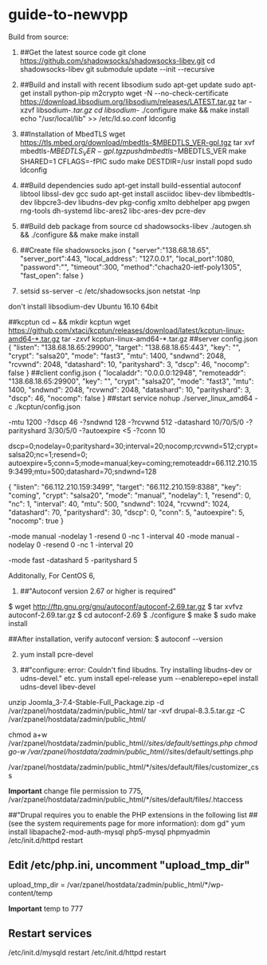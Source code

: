 # guide-to-newvpp
Build from source: 
1. ##Get the latest source code 
     git clone https://github.com/shadowsocks/shadowsocks-libev.git
     cd shadowsocks-libev
     git submodule update --init --recursive 

2. ##Build and install with recent libsodium 
     sudo apt-get update 
     sudo apt-get install python-pip m2crypto 
     wget -N --no-check-certificate https://download.libsodium.org/libsodium/releases/LATEST.tar.gz
     tar -xzvf libsodium-*.tar.gz
     cd libsodium-*
     ./configure
     make && make install
     echo "/usr/local/lib" >> /etc/ld.so.conf
     ldconfig 

3. ##Installation of MbedTLS
     wget https://tls.mbed.org/download/mbedtls-$MBEDTLS_VER-gpl.tgz
     tar xvf mbedtls-$MBEDTLS_VER-gpl.tgz
     pushd mbedtls-$MBEDTLS_VER
     make SHARED=1 CFLAGS=-fPIC
     sudo make DESTDIR=/usr install
     popd
     sudo ldconfig 

4. ##Build dependencies 
     sudo apt-get install build-essential autoconf libtool libssl-dev gcc
     sudo apt-get install asciidoc libev-dev libmbedtls-dev libpcre3-dev libudns-dev pkg-config xmlto 
          debhelper apg pwgen rng-tools dh-systemd libc-ares2 libc-ares-dev pcre-dev


4. ##Build deb package from source 
     cd shadowsocks-libev
     ./autogen.sh && ./configure && make
     make install

5. ##Create file shadowsocks.json
{
    "server":"138.68.18.65",
    "server_port":443,
    "local_address": "127.0.0.1",
    "local_port":1080,
    "password":"",
    "timeout":300,
    "method":"chacha20-ietf-poly1305",
    "fast_open": false
}

6. setsid ss-server -c /etc/shadowsocks.json
   netstat -lnp

don't install libsodium-dev 
Ubuntu 16.10 64bit


##kcptun
  cd ~ && mkdir kcptun
  wget https://github.com/xtaci/kcptun/releases/download/latest/kcptun-linux-amd64-*.tar.gz
  tar -zxvf kcptun-linux-amd64-*.tar.gz
##server config.json
{
    "listen": "138.68.18.65:29900",
    "target": "138.68.18.65:443",
    "key": "",
    "crypt": "salsa20",
    "mode": "fast3",
    "mtu": 1400,
    "sndwnd": 2048,
    "rcvwnd": 2048,
    "datashard": 10,
    "parityshard": 3,
    "dscp": 46,
    "nocomp": false
}
##client config.json
{
    "localaddr": "0.0.0.0:12948",
    "remoteaddr": "138.68.18.65:29900",
    "key": "",
    "crypt": "salsa20",
    "mode": "fast3",
    "mtu": 1400,
    "sndwnd": 2048,
    "rcvwnd": 2048,
    "datashard": 10,
    "parityshard": 3,
    "dscp": 46,
    "nocomp": false
}
##start service
nohup ./server_linux_amd64 -c ./kcptun/config.json

-mtu 1200
-?dscp 46
-?sndwnd 128
-?rcvwnd 512
-datashard 10/70/5/0
-?parityshard 3/30/5/0
-?autoexpire <5
-?conn 10

dscp=0;nodelay=0;parityshard=30;interval=20;nocomp;rcvwnd=512;crypt=salsa20;nc=1;resend=0;
autoexpire=5;conn=5;mode=manual;key=coming;remoteaddr=66.112.210.159:3499;mtu=500;datashard=70;sndwnd=128

{
"listen": "66.112.210.159:3499",
"target": "66.112.210.159:8388",
"key": "coming",
"crypt": "salsa20",
"mode": "manual",
"nodelay": 1,
"resend": 0,
"nc": 1,
"interval": 40,
"mtu": 500,
"sndwnd": 1024,
"rcvwnd": 1024,
"datashard": 70,
"parityshard": 30,
"dscp": 0,
"conn": 5,
"autoexpire": 5,
"nocomp": true
}

-mode manual -nodelay 1 -resend 0 -nc 1 -interval 40
-mode manual -nodelay 0 -resend 0 -nc 1 -interval 20

-mode fast -datashard 5 -parityshard 5

Additonally, For CentOS 6, 

1. ##"Autoconf version 2.67 or higher is required"

$ wget http://ftp.gnu.org/gnu/autoconf/autoconf-2.69.tar.gz
$ tar xvfvz autoconf-2.69.tar.gz
$ cd autoconf-2.69
$ ./configure
$ make
$ sudo make install

##After installation, verify autoconf version:
$ autoconf --version 

2. yum install pcre-devel 

3. ##"configure: error: Couldn't find libudns. Try installing libudns-dev or udns-devel." etc. 
   yum install epel-release
   yum --enablerepo=epel install udns-devel libev-devel
  

unzip Joomla_3-7.4-Stable-Full_Package.zip -d /var/zpanel/hostdata/zadmin/public_html/
tar -xvf drupal-8.3.5.tar.gz -C /var/zpanel/hostdata/zadmin/public_html/

chmod a+w /var/zpanel/hostdata/zadmin/public_html/*/sites/default/settings.php
chmod go-w /var/zpanel/hostdata/zadmin/public_html/*/sites/default/settings.php

/var/zpanel/hostdata/zadmin/public_html/*/sites/default/files/customizer_css


**Important**
change file permission to 775, /var/zpanel/hostdata/zadmin/public_html/*/sites/default/files/.htaccess

##"Drupal requires you to enable the PHP extensions in the following list 
##(see the system requirements page for more information):      dom     gd"
   yum install libapache2-mod-auth-mysql php5-mysql phpmyadmin 
   /etc/init.d/httpd restart 

## Edit /etc/php.ini, uncomment "upload_tmp_dir"
  upload_tmp_dir = /var/zpanel/hostdata/zadmin/public_html/*/wp-content/temp 

**Important**
temp to 777

## Restart services 
/etc/init.d/mysqld restart
/etc/init.d/httpd restart 
